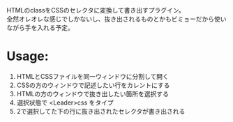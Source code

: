 HTMLのclassをCSSのセレクタに変換して書き出すプラグイン。  
全然オレオレな感じでしかないし、抜き出されるものとかもビミョーだから使いながら手を入れる予定。

# Usage:

1. HTMLとCSSファイルを同一ウィンドウに分割して開く
2. CSSの方のウィンドウで記述したい行をカレントにする
3. HTMLの方のウィンドウで抜き出したい箇所を選択する
4. 選択状態で &lt;Leader&gt;css をタイプ
5. 2で選択してた下の行に抜き出されたセレクタが書き出される

